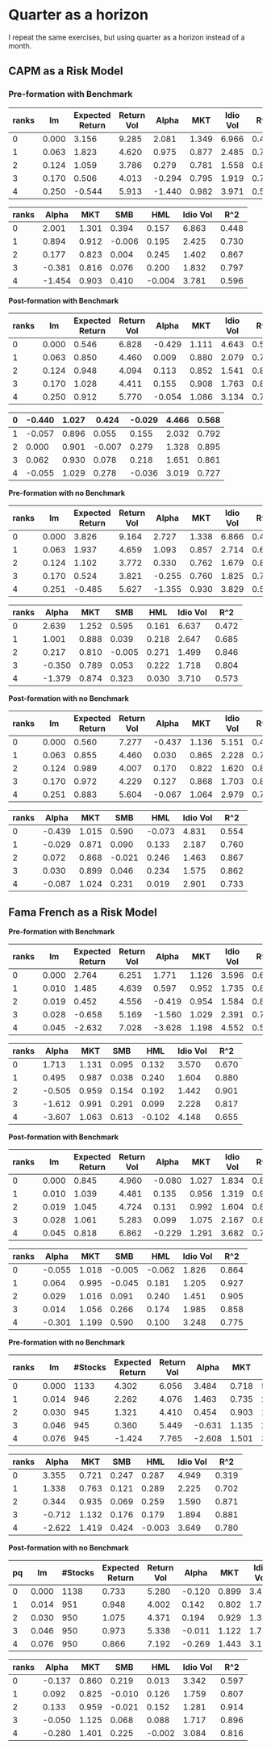 # Quarter as a horizon

I repeat the same exercises, but using quarter as a horizon instead of a month.

## CAPM as a Risk Model

### Pre-formation with Benchmark

| ranks | lm    | Expected Return | Return Vol | Alpha  | MKT   | Idio Vol | R^2   |
| ----- | ----- | --------------- | ---------- | ------ | ----- | -------- | ----- |
| 0     | 0.000 | 3.156           | 9.285      | 2.081  | 1.349 | 6.966    | 0.432 |
| 1     | 0.063 | 1.823           | 4.620      | 0.975  | 0.877 | 2.485    | 0.716 |
| 2     | 0.124 | 1.059           | 3.786      | 0.279  | 0.781 | 1.558    | 0.836 |
| 3     | 0.170 | 0.506           | 4.013      | -0.294 | 0.795 | 1.919    | 0.777 |
| 4     | 0.250 | -0.544          | 5.913      | -1.440 | 0.982 | 3.971    | 0.554 |

| ranks | Alpha  | MKT   | SMB    | HML    | Idio Vol | R^2   |
| ----- | ------ | ----- | ------ | ------ | -------- | ----- |
| 0     | 2.001  | 1.301 | 0.394  | 0.157  | 6.863    | 0.448 |
| 1     | 0.894  | 0.912 | -0.006 | 0.195  | 2.425    | 0.730 |
| 2     | 0.177  | 0.823 | 0.004  | 0.245  | 1.402    | 0.867 |
| 3     | -0.381 | 0.816 | 0.076  | 0.200  | 1.832    | 0.797 |
| 4     | -1.454 | 0.903 | 0.410  | -0.004 | 3.781    | 0.596 |

**Post-formation with Benchmark**

| ranks | lm    | Expected Return | Return Vol | Alpha  | MKT   | Idio Vol | R^2   |
| ----- | ----- | --------------- | ---------- | ------ | ----- | -------- | ----- |
| 0     | 0.000 | 0.546           | 6.828      | -0.429 | 1.111 | 4.643    | 0.533 |
| 1     | 0.063 | 0.850           | 4.460      | 0.009  | 0.880 | 2.079    | 0.782 |
| 2     | 0.124 | 0.948           | 4.094      | 0.113  | 0.852 | 1.541    | 0.859 |
| 3     | 0.170 | 1.028           | 4.411      | 0.155  | 0.908 | 1.763    | 0.841 |
| 4     | 0.250 | 0.912           | 5.770      | -0.054 | 1.086 | 3.134    | 0.706 |

| 0    | -0.440 | 1.027 | 0.424  | -0.029 | 4.466 | 0.568 |
| ---- | ------ | ----- | ------ | ------ | ----- | ----- |
| 1    | -0.057 | 0.896 | 0.055  | 0.155  | 2.032 | 0.792 |
| 2    | 0.000  | 0.901 | -0.007 | 0.279  | 1.328 | 0.895 |
| 3    | 0.062  | 0.930 | 0.078  | 0.218  | 1.651 | 0.861 |
| 4    | -0.055 | 1.029 | 0.278  | -0.036 | 3.019 | 0.727 |

**Pre-formation with no Benchmark**

| ranks | lm    | Expected Return | Return Vol | Alpha  | MKT   | Idio Vol | R^2   |
| ----- | ----- | --------------- | ---------- | ------ | ----- | -------- | ----- |
| 0     | 0.000 | 3.826           | 9.164      | 2.727  | 1.338 | 6.866    | 0.435 |
| 1     | 0.063 | 1.937           | 4.659      | 1.093  | 0.857 | 2.714    | 0.669 |
| 2     | 0.124 | 1.102           | 3.772      | 0.330  | 0.762 | 1.679    | 0.807 |
| 3     | 0.170 | 0.524           | 3.821      | -0.255 | 0.760 | 1.825    | 0.779 |
| 4     | 0.251 | -0.485          | 5.627      | -1.355 | 0.930 | 3.829    | 0.545 |

| ranks | Alpha  | MKT   | SMB    | HML   | Idio Vol | R^2   |
| ----- | ------ | ----- | ------ | ----- | -------- | ----- |
| 0     | 2.639  | 1.252 | 0.595  | 0.161 | 6.637    | 0.472 |
| 1     | 1.001  | 0.888 | 0.039  | 0.218 | 2.647    | 0.685 |
| 2     | 0.217  | 0.810 | -0.005 | 0.271 | 1.499    | 0.846 |
| 3     | -0.350 | 0.789 | 0.053  | 0.222 | 1.718    | 0.804 |
| 4     | -1.379 | 0.874 | 0.323  | 0.030 | 3.710    | 0.573 |

**Post-formation with no Benchmark**

| ranks | lm    | Expected Return | Return Vol | Alpha  | MKT   | Idio Vol | R^2   |
| ----- | ----- | --------------- | ---------- | ------ | ----- | -------- | ----- |
| 0     | 0.000 | 0.560           | 7.277      | -0.437 | 1.136 | 5.151    | 0.493 |
| 1     | 0.063 | 0.855           | 4.460      | 0.030  | 0.865 | 2.228    | 0.751 |
| 2     | 0.124 | 0.989           | 4.007      | 0.170  | 0.822 | 1.620    | 0.837 |
| 3     | 0.170 | 0.972           | 4.229      | 0.127  | 0.868 | 1.703    | 0.838 |
| 4     | 0.251 | 0.883           | 5.604      | -0.067 | 1.064 | 2.979    | 0.718 |

| ranks | Alpha  | MKT   | SMB    | HML    | Idio Vol | R^2   |
| ----- | ------ | ----- | ------ | ------ | -------- | ----- |
| 0     | -0.439 | 1.015 | 0.590  | -0.073 | 4.831    | 0.554 |
| 1     | -0.029 | 0.871 | 0.090  | 0.133  | 2.187    | 0.760 |
| 2     | 0.072  | 0.868 | -0.021 | 0.246  | 1.463    | 0.867 |
| 3     | 0.030  | 0.899 | 0.046  | 0.234  | 1.575    | 0.862 |
| 4     | -0.087 | 1.024 | 0.231  | 0.019  | 2.901    | 0.733 |

## Fama French as a Risk Model

**Pre-formation with Benchmark**

| ranks | lm    | Expected Return | Return Vol | Alpha  | MKT   | Idio Vol | R^2   |
| ----- | ----- | --------------- | ---------- | ------ | ----- | -------- | ----- |
| 0     | 0.000 | 2.764           | 6.251      | 1.771  | 1.126 | 3.596    | 0.665 |
| 1     | 0.010 | 1.485           | 4.639      | 0.597  | 0.952 | 1.735    | 0.859 |
| 2     | 0.019 | 0.452           | 4.556      | -0.419 | 0.954 | 1.584    | 0.880 |
| 3     | 0.028 | -0.658          | 5.169      | -1.560 | 1.029 | 2.391    | 0.790 |
| 4     | 0.045 | -2.632          | 7.028      | -3.628 | 1.198 | 4.552    | 0.584 |

| ranks | Alpha  | MKT   | SMB   | HML    | Idio Vol | R^2   |
| ----- | ------ | ----- | ----- | ------ | -------- | ----- |
| 0     | 1.713  | 1.131 | 0.095 | 0.132  | 3.570    | 0.670 |
| 1     | 0.495  | 0.987 | 0.038 | 0.240  | 1.604    | 0.880 |
| 2     | -0.505 | 0.959 | 0.154 | 0.192  | 1.442    | 0.901 |
| 3     | -1.612 | 0.991 | 0.291 | 0.099  | 2.228    | 0.817 |
| 4     | -3.607 | 1.063 | 0.613 | -0.102 | 4.148    | 0.655 |

**Post-formation with Benchmark**

| ranks | lm    | Expected Return | Return Vol | Alpha  | MKT   | Idio Vol | R^2   |
| ----- | ----- | --------------- | ---------- | ------ | ----- | -------- | ----- |
| 0     | 0.000 | 0.845           | 4.960      | -0.080 | 1.027 | 1.834    | 0.863 |
| 1     | 0.010 | 1.039           | 4.481      | 0.135  | 0.956 | 1.319    | 0.913 |
| 2     | 0.019 | 1.045           | 4.724      | 0.131  | 0.992 | 1.604    | 0.884 |
| 3     | 0.028 | 1.061           | 5.283      | 0.099  | 1.075 | 2.167    | 0.831 |
| 4     | 0.045 | 0.818           | 6.862      | -0.229 | 1.291 | 3.682    | 0.711 |

| ranks | Alpha  | MKT   | SMB    | HML    | Idio Vol | R^2   |
| ----- | ------ | ----- | ------ | ------ | -------- | ----- |
| 0     | -0.055 | 1.018 | -0.005 | -0.062 | 1.826    | 0.864 |
| 1     | 0.064  | 0.995 | -0.045 | 0.181  | 1.205    | 0.927 |
| 2     | 0.029  | 1.016 | 0.091  | 0.240  | 1.451    | 0.905 |
| 3     | 0.014  | 1.056 | 0.266  | 0.174  | 1.985    | 0.858 |
| 4     | -0.301 | 1.199 | 0.590  | 0.100  | 3.248    | 0.775 |

**Pre-formation with no Benchmark**

| ranks | lm    | #Stocks | Expected Return | Return Vol | Alpha  | MKT   | Idio Vol | R^2   |
| ----- | ----- | ------- | --------------- | ---------- | ------ | ----- | -------- | ----- |
| 0     | 0.000 | 1133    | 4.302           | 6.056      | 3.484  | 0.718 | 5.051    | 0.291 |
| 1     | 0.014 | 946     | 2.262           | 4.076      | 1.463  | 0.735 | 2.376    | 0.660 |
| 2     | 0.030 | 945     | 1.321           | 4.410      | 0.454  | 0.903 | 1.746    | 0.844 |
| 3     | 0.046 | 945     | 0.360           | 5.449      | -0.631 | 1.135 | 2.008    | 0.866 |
| 4     | 0.076 | 945     | -1.424          | 7.765      | -2.608 | 1.501 | 3.860    | 0.754 |

| ranks | Alpha  | MKT   | SMB   | HML    | Idio Vol | R^2   |
| ----- | ------ | ----- | ----- | ------ | -------- | ----- |
| 0     | 3.355  | 0.721 | 0.247 | 0.287  | 4.949    | 0.319 |
| 1     | 1.338  | 0.763 | 0.121 | 0.289  | 2.225    | 0.702 |
| 2     | 0.344  | 0.935 | 0.069 | 0.259  | 1.590    | 0.871 |
| 3     | -0.712 | 1.132 | 0.176 | 0.179  | 1.894    | 0.881 |
| 4     | -2.622 | 1.419 | 0.424 | -0.003 | 3.649    | 0.780 |

**Post-formation with no Benchmark**

| pq   | lm    | #Stocks | Expected Return | Return Vol | Alpha  | MKT   | Idio Vol | R^2   |
| ---- | ----- | ------- | --------------- | ---------- | ------ | ----- | -------- | ----- |
| 0    | 0.000 | 1138    | 0.733           | 5.280      | -0.120 | 0.899 | 3.404    | 0.582 |
| 1    | 0.014 | 951     | 0.948           | 4.002      | 0.142  | 0.802 | 1.795    | 0.800 |
| 2    | 0.030 | 950     | 1.075           | 4.371      | 0.194  | 0.929 | 1.353    | 0.904 |
| 3    | 0.046 | 950     | 0.973           | 5.338      | -0.011 | 1.122 | 1.742    | 0.892 |
| 4    | 0.076 | 950     | 0.866           | 7.192      | -0.269 | 1.443 | 3.156    | 0.807 |

| ranks | Alpha  | MKT   | SMB    | HML    | Idio Vol | R^2   |
| ----- | ------ | ----- | ------ | ------ | -------- | ----- |
| 0     | -0.137 | 0.860 | 0.219  | 0.013  | 3.342    | 0.597 |
| 1     | 0.092  | 0.825 | -0.010 | 0.126  | 1.759    | 0.807 |
| 2     | 0.133  | 0.959 | -0.021 | 0.152  | 1.281    | 0.914 |
| 3     | -0.050 | 1.125 | 0.068  | 0.088  | 1.717    | 0.896 |
| 4     | -0.280 | 1.401 | 0.225  | -0.002 | 3.084    | 0.816 |